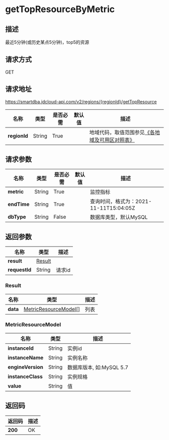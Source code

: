 # getTopResourceByMetric


## 描述
最近5分钟(或历史某点5分钟)，top5的资源

## 请求方式
GET

## 请求地址
https://smartdba.jdcloud-api.com/v2/regions/{regionId}/getTopResource

|名称|类型|是否必需|默认值|描述|
|---|---|---|---|---|
|**regionId**|String|True| |地域代码，取值范围参见[《各地域及可用区对照表》](../Enum-Definitions/Regions-AZ.md)|

## 请求参数
|名称|类型|是否必需|默认值|描述|
|---|---|---|---|---|
|**metric**|String|True| |监控指标|
|**endTime**|String|True| |查询时间，格式为：2021-11-11T15:04:05Z|
|**dbType**|String|False| |数据库类型，默认MySQL|


## 返回参数
|名称|类型|描述|
|---|---|---|
|**result**|[Result](#result)| |
|**requestId**|String|请求id|

### <div id="Result">Result</div>
|名称|类型|描述|
|---|---|---|
|**data**|[MetricResourceModel[]](#metricresourcemodel)|列表|
### <div id="MetricResourceModel">MetricResourceModel</div>
|名称|类型|描述|
|---|---|---|
|**instanceId**|String|实例id|
|**instanceName**|String|实例名称|
|**engineVersion**|String|数据库版本, 如:MySQL 5.7|
|**instanceClass**|String|实例规格|
|**value**|String|值|

## 返回码
|返回码|描述|
|---|---|
|**200**|OK|
